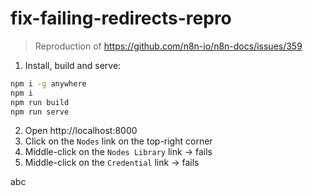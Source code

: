 # fix-failing-redirects-repro

> Reproduction of https://github.com/n8n-io/n8n-docs/issues/359

1. Install, build and serve:

```sh
npm i -g anywhere
npm i
npm run build
npm run serve
```

2. Open http://localhost:8000
3. Click on the `Nodes` link on the top-right corner
4. Middle-click on the `Nodes Library` link → fails
5. Middle-click on the `Credential` link → fails

abc
